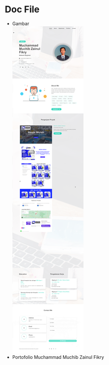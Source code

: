 # Doc File
<ul>
  <li>Gambar</li>
  <img src="https://github.com/sourchib/portofolio/blob/main/web.png">
  <li>Portofolio Muchammad Muchib Zainul Fikry</li>
</li
